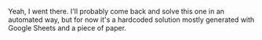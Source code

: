 Yeah, I went there. I'll probably come back and solve this one in an automated way, but for now it's a hardcoded solution mostly generated with Google Sheets and a piece of paper.